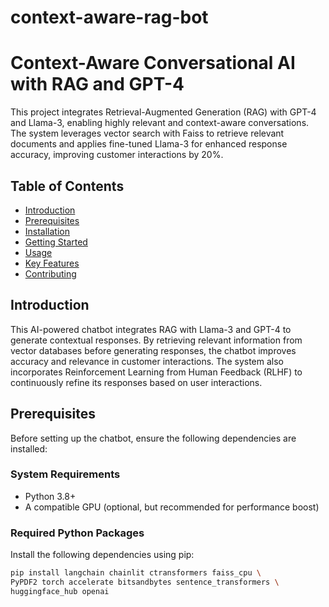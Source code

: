# context-aware-rag-bot

# Context-Aware Conversational AI with RAG and GPT-4  

This project integrates Retrieval-Augmented Generation (RAG) with GPT-4 and Llama-3, enabling highly relevant and context-aware conversations. The system leverages vector search with Faiss to retrieve relevant documents and applies fine-tuned Llama-3 for enhanced response accuracy, improving customer interactions by 20%.  

## Table of Contents  
- [Introduction](#introduction)  
- [Prerequisites](#prerequisites)  
- [Installation](#installation)  
- [Getting Started](#getting-started)  
- [Usage](#usage)  
- [Key Features](#key-features)  
- [Contributing](#contributing)  

## Introduction  
This AI-powered chatbot integrates RAG with Llama-3 and GPT-4 to generate contextual responses. By retrieving relevant information from vector databases before generating responses, the chatbot improves accuracy and relevance in customer interactions. The system also incorporates Reinforcement Learning from Human Feedback (RLHF) to continuously refine its responses based on user interactions.  

## Prerequisites  
Before setting up the chatbot, ensure the following dependencies are installed:  

### System Requirements  
- Python 3.8+  
- A compatible GPU (optional, but recommended for performance boost)  

### Required Python Packages  
Install the following dependencies using pip:  
```bash
pip install langchain chainlit ctransformers faiss_cpu \
PyPDF2 torch accelerate bitsandbytes sentence_transformers \
huggingface_hub openai

